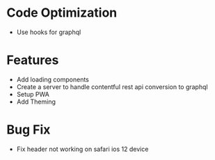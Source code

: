 # Code Optimization
- Use hooks for graphql

# Features
- Add loading components
- Create a server to handle contentful rest api conversion to graphql
- Setup PWA
- Add Theming

# Bug Fix
- Fix header not working on safari ios 12 device

